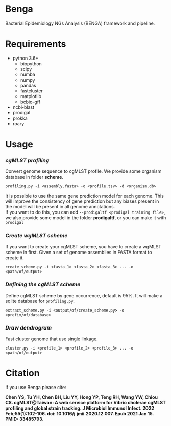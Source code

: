# Benga
Bacterial Epidemiology NGs Analysis (BENGA) framework and pipeline.

# Requirements
* python 3.6+
  * biopython
  * scipy
  * numba
  * numpy
  * pandas
  * fastcluster
  * matplotlib
  * bcbio-gff
* ncbi-blast
* prodigal
* prokka
* roary

# Usage
### ***cgMLST profiling***
Convert genome sequence to cgMLST profile. We provide some organism database in folder **scheme**. 
```
profiling.py -i <assembly.fasta> -o <profile.tsv> -d <organism.db>
```
It is possible to use the same gene prediction model for each genome. This will improve the consistency of gene prediction but any biases present in the model will be present in all genome annotations.  
If you want to do this, you can add `--prodigaltf <prodigal training file>`, we also provide some model in the folder **prodigaltf**, or you can make it with `prodigal`
### ***Create wgMLST scheme***
If you want to create your cgMLST scheme, you have to create a wgMLST scheme in first. Given a set of genome assemblies in FASTA format to create it.
```
create_scheme.py -i <fasta_1> <fasta_2> <fasta_3> ... -o <path/of/output>
```
### ***Defining the cgMLST scheme***
Define cgMLST scheme by gene occurrence, default is 95%. It will make a sqlite database for `profiling.py`.
```
extract_scheme.py -i <output/of/create_scheme.py> -o <prefix/of/database>
```
### ***Draw dendrogram***
Fast cluster genome that use single linkage.
```
cluster.py -i <profile_1> <profile_2> <profile_3> ... -o <path/of/output>
```

# Citation
If you use Benga please cite:  

**Chen YS, Tu YH, Chen BH, Liu YY, Hong YP, Teng RH, Wang YW, Chiou CS. cgMLST@Taiwan: A web service platform for Vibrio cholerae cgMLST profiling and global strain tracking. J Microbiol Immunol Infect. 2022 Feb;55(1):102-106. doi: 10.1016/j.jmii.2020.12.007. Epub 2021 Jan 15. PMID: 33485793.**
